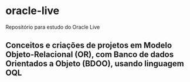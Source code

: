 # oracle-live
Repositório para estudo do Oracle Live

## Conceitos e criações de projetos em Modelo Objeto-Relacional (OR), com Banco de dados Orientados a Objeto (BDOO), usando linguagem OQL